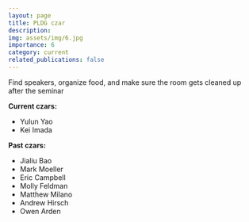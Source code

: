 ```yaml
---
layout: page
title: PLDG czar
description:
img: assets/img/6.jpg
importance: 6
category: current
related_publications: false
---
```


Find speakers, organize food, and make sure the room gets cleaned up after the seminar

**Current czars:**

- Yulun Yao
- Kei Imada

**Past czars:**

- Jialiu Bao
- Mark Moeller
- Eric Campbell
- Molly Feldman
- Matthew Milano
- Andrew Hirsch
- Owen Arden
